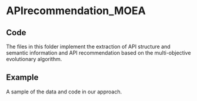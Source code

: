 # APIrecommendation_MOEA
## Code
The files in this folder implement the extraction of API structure and semantic information and API recommendation based on the multi-objective evolutionary algorithm.
## Example
A sample of the data and code in our approach.
